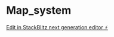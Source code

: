 # Map_system

[Edit in StackBlitz next generation editor ⚡️](https://stackblitz.com/~/github.com/RealNishantha/Map_system)